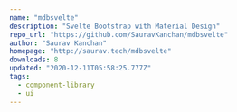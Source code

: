 ```yaml
---
name: "mdbsvelte"
description: "Svelte Bootstrap with Material Design"
repo_url: "https://github.com/SauravKanchan/mdbsvelte"
author: "Saurav Kanchan"
homepage: "http://saurav.tech/mdbsvelte"
downloads: 8
updated: "2020-12-11T05:58:25.777Z"
tags: 
  - component-library
  - ui
---
```

